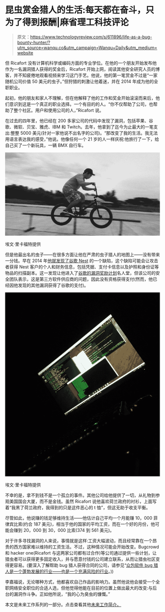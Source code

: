 # 昆虫赏金猎人的生活:每天都在奋斗，只为了得到报酬|麻省理工科技评论

> 原文：<https://www.technologyreview.com/s/611896/life-as-a-bug-bounty-hunter/?utm_source=wanqu.co&utm_campaign=Wanqu+Daily&utm_medium=website>

但 Ricafort 没有计算机科学或编码方面的专业学位。在他的一个朋友开始发布他作为一名漏洞猎人获得的奖金后，Ricafort 开始上网，阅读其他安全研究人员的博客，并不知疲倦地观看视频来学习这门手艺。他说，他的第一笔赏金不过是“一家随机公司价值 50 美元的虫子。”但狩猎的刺激让他着迷，并在 2014 年成为他的全职职业。

起初，他的朋友和家人不理解，但在他解释了他的工作和奖金开始滚滚而来后，他们意识到这是一个真正的职业选择。一个有目的的人。“你不仅帮助了公司，也帮助了整个社区。用户和使用公司的人，”Ricafort 说。

在过去的四年里，他已经在 200 多家公司的代码中发现了漏洞，包括苹果、谷歌、微软、贝宝、雅虎、IBM 和 Twitch。去年，他拿到了迄今为止最大的一笔支出:整整 5000 美元(针对一家他说不出名字的公司)。“那改变了我的生活。我无法用语言表达我的感受，”他说。他像任何一个 21 岁的人一样庆祝:他旅行了一下，给自己买了一个新玩具，一辆 BMX 自行车。

![](img/21ce61ca05bb89d8b1bed3a537786671.png)



埃文·里卡福特提供





但是他最出名的虫子——在很多方面让他在严肃的虫子猎人的地图上——没有带来一分钱。早在 2014 年[他就发现了谷歌 Nest](https://www.securityweek.com/vulnerabilities-found-website-google-owned-nest) 的一个缺陷，这个缺陷可能会让攻击者获得 Nest 客户的个人和财务信息，包括凭据、支付卡信息以及护照和身份证等物品的扫描副本。这一发现让他进入了[谷歌的漏洞奖励计划](https://www.google.com/about/appsecurity/reward-program/)名人堂，但该公司的安全团队表示，这是第三方软件供应商的问题，因此没有资格获得支付(然而，他已经因他发现的其他漏洞获得了谷歌的支付)。

![](img/2585ca18488f73505cd26bd7c2f44e23.png)



埃文·里卡福特提供





不幸的是，拿不到钱不是一个孤立的事件。其他公司给他提供了一切，从礼物到参观美国国会大厦，而不是金钱。虽然 Ricafort 说他喜欢荷兰政府的衬衫，上面写着“我黑了荷兰政府，我得到的只是这件恶心的 t 恤”，但这无助于收支平衡。

尽管如此，他说赚的钱足够维持生活——他估计自己平均一个月能赚 10，000 菲律宾比索(约合 187 美元)，相当于他的国家的平均工资，而在一个好的月份，他可能会赚到 20，000 到 30，000 比索(374 到 561 美元)。

对于许多寻找漏洞的人来说，事情就是这样:工资大幅波动，而且经常靠在一个昂贵的西方国家难以维持的工资生活。不过，这种情况可能会开始改变。Bugcrowd 和 hacker one(Ricafort 与这两家公司都有过合作)等公司通过提供一些计划，让猎虫者可以获得更多固定收入，并与愿意付钱的公司建立联系，从而让猎虫社区变得更容易。(要深入了解帮助 bug 猎人获得合同的公司，请参见“[众包软件 bug 猎人是一个蓬勃发展的行业——也是一个充满风险的行业](https://www.technologyreview.com/s/611892/crowdsourcing-the-hunt-for-software-bugs-is-a-booming-businessand-a-risky-one/)。))

李嘉福说，无论哪种方式，他都喜欢自己作品的影响力。虽然他说他会接受一个全职网络安全职位的合适人选，但他觉得他能在目前的位置上做出最大的改变:与后台的漏洞作斗争。正如他所说，“我的心为臭虫的慷慨。”

本文是未来工作系列的一部分。点击查看其他[未来工作简介。<svg viewBox="0 0 1091.84 1091.84" class="monogramTLogo">T8】</svg>](https://www.technologyreview.com/collection/jobs-of-the-future/)